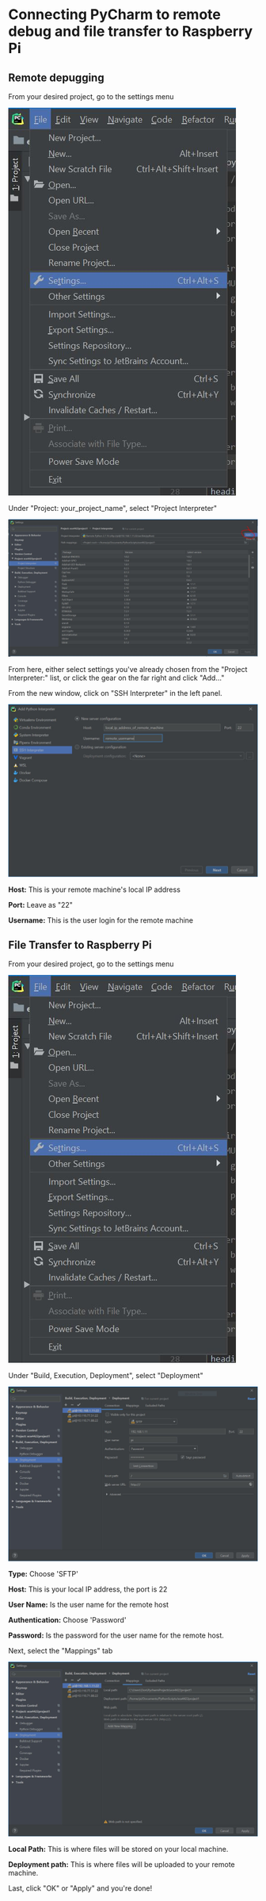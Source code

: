 
<h1>Connecting PyCharm to remote debug and file transfer to Raspberry Pi</h1>

<h2>Remote depugging</h2>

From your desired project, go to the settings menu

![PyCharm settings dropdown](/ConnectingPyCharm/Images/Settings_Menu.JPG)

Under "Project: your_project_name", select "Project Interpreter"

![Project Interpreter](/ConnectingPyCharm/Images/Project_Interpeter.JPG)

From here, either select settings you've already chosen from the "Project Interpreter:" list, or click the gear on the far right and click "Add..."

From the new window, click on "SSH Interpreter" in the left panel.

![SSH Interpreter](/ConnectingPyCharm/Images/sshInterpreter.JPG)

**Host:** This is your remote machine's local IP address

**Port:** Leave as "22"

**Username:** This is the user login for the remote machine

<h2>File Transfer to Raspberry Pi</h2>

From your desired project, go to the settings menu

![PyCharm settings dropdown](/ConnectingPyCharm/Images/Settings_Menu.JPG)

Under "Build, Execution, Deployment", select "Deployment"

![Deployment Settings](/ConnectingPyCharm/Images/Deployment.JPG)

**Type:** Choose 'SFTP'

**Host:** This is your local IP address, the port is 22

**User Name:** Is the user name for the remote host

**Authentication:** Choose 'Password'

**Password:** Is the password for the user name for the remote host.

Next, select the "Mappings" tab

![Mapping Settings](/ConnectingPyCharm/Images/Deployment_Mappings.JPG)

**Local Path:** This is where files will be stored on your local machine.

**Deployment path:** This is where files will be uploaded to your remote machine.

Last, click "OK" or "Apply" and you're done!
